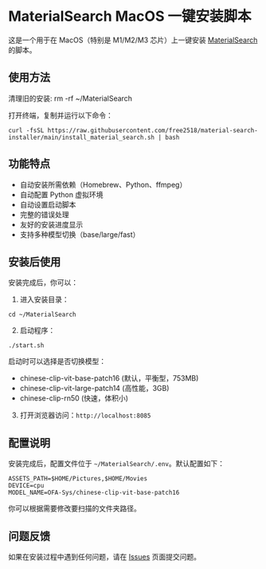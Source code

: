 # MaterialSearch MacOS 一键安装脚本

这是一个用于在 MacOS（特别是 M1/M2/M3 芯片）上一键安装 [MaterialSearch](https://github.com/IuvenisSapiens/MaterialSearch) 的脚本。

## 使用方法

清理旧的安装:
rm -rf ~/MaterialSearch

打开终端，复制并运行以下命令：

```
curl -fsSL https://raw.githubusercontent.com/free2518/material-search-installer/main/install_material_search.sh | bash
```

## 功能特点

- 自动安装所需依赖（Homebrew、Python、ffmpeg）
- 自动配置 Python 虚拟环境
- 自动设置启动脚本
- 完整的错误处理
- 友好的安装进度显示
- 支持多种模型切换（base/large/fast）

## 安装后使用

安装完成后，你可以：

1. 进入安装目录：
```
cd ~/MaterialSearch
```

2. 启动程序：
```
./start.sh
```
启动时可以选择是否切换模型：
- chinese-clip-vit-base-patch16 (默认，平衡型，753MB)
- chinese-clip-vit-large-patch14 (高性能，3GB)
- chinese-clip-rn50 (快速，体积小)

3. 打开浏览器访问：`http://localhost:8085`

## 配置说明

安装完成后，配置文件位于 `~/MaterialSearch/.env`。默认配置如下：

```
ASSETS_PATH=$HOME/Pictures,$HOME/Movies
DEVICE=cpu
MODEL_NAME=OFA-Sys/chinese-clip-vit-base-patch16
```

你可以根据需要修改要扫描的文件夹路径。

## 问题反馈

如果在安装过程中遇到任何问题，请在 [Issues](https://github.com/free2518/material-search-installer/issues) 页面提交问题。

